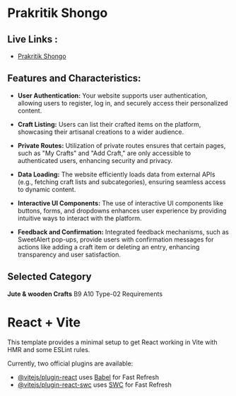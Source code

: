 # Prakritik Shongo

## Live Links :
- [Prakritik Shongo]('https://prakritik-shongi.web.app') 

## Features and Characteristics:

- **User Authentication:** Your website supports user authentication, allowing users to register, log in, and securely access their personalized content.

- **Craft Listing:** Users can list their crafted items on the platform, showcasing their artisanal creations to a wider audience.

- **Private Routes:** Utilization of private routes ensures that certain pages, such as "My Crafts" and "Add Craft," are only accessible to authenticated users, enhancing security and privacy.

- **Data Loading:** The website efficiently loads data from external APIs (e.g., fetching craft lists and subcategories), ensuring seamless access to dynamic content.

- **Interactive UI Components:** The use of interactive UI components like buttons, forms, and dropdowns enhances user experience by providing intuitive ways to interact with the platform.

- **Feedback and Confirmation:** Integrated feedback mechanisms, such as SweetAlert pop-ups, provide users with confirmation messages for actions like adding a craft item or deleting an entry, enhancing transparency and user satisfaction.


##  Selected Category

**Jute & wooden Crafts**
B9 A10 Type-02 Requirements




# React + Vite

This template provides a minimal setup to get React working in Vite with HMR and some ESLint rules.

Currently, two official plugins are available:

- [@vitejs/plugin-react](https://github.com/vitejs/vite-plugin-react/blob/main/packages/plugin-react/README.md) uses [Babel](https://babeljs.io/) for Fast Refresh
- [@vitejs/plugin-react-swc](https://github.com/vitejs/vite-plugin-react-swc) uses [SWC](https://swc.rs/) for Fast Refresh
